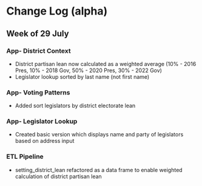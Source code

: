 # Change Log (alpha)

## Week of 29 July

### App- District Context
* District partisan lean now calculated as a weighted average (10% - 2016 Pres, 10% - 2018 Gov, 50% - 2020 Pres, 30% - 2022 Gov)
* Legislator lookup sorted by last name (not first name)

### App- Voting Patterns
* Added sort legislators by district electorate lean

### App- Legislator Lookup
* Created basic version which displays name and party of legislators based on address input

### ETL Pipeline
* setting_district_lean refactored as a data frame to enable weighted calculation of district partisan lean